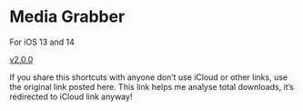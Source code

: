 # Media Grabber

For iOS 13 and 14

[v2.0.0](https://kutt.it/mg2)

If you share this shortcuts with anyone don’t use iCloud or other links, use the original link posted here. This link helps me analyse total downloads, it’s redirected to iCloud link anyway!
